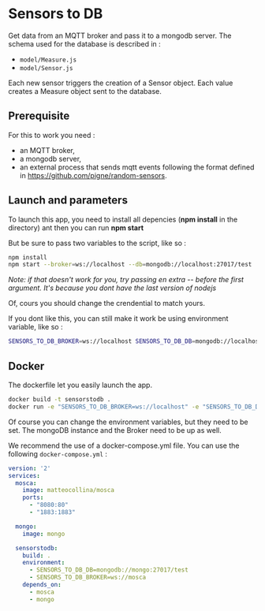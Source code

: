 # Sensors to DB

Get data from an MQTT broker and pass it to a mongodb server. The schema used for the database is described in :

- `model/Measure.js`
- `model/Sensor.js`

Each new sensor triggers the creation of a  Sensor object. Each value creates a Measure object sent to the database.

## Prerequisite

For this to work you need :

- an MQTT broker,
- a mongodb server,
- an external process that sends mqtt events following the format defined in <https://github.com/pigne/random-sensors>.


## Launch and parameters

To launch this app, you need to install all depencies (**npm install** in the directory) ant then you can run **npm start**

But be sure to pass two variables to the script, like so :
```bash
npm install
npm start --broker=ws://localhost --db=mongodb://localhost:27017/test
```
_Note: if that doesn't work for you, try passing en extra -- before the first argument. It's because you dont have the last version of nodejs_

Of, cours you should change the crendential to match yours.

If you dont like this, you can still make it work be using environment variable, like so :
```bash
SENSORS_TO_DB_BROKER=ws://localhost SENSORS_TO_DB_DB=mongodb://localhost:27017/test npm start
```

## Docker

The dockerfile let you easily launch the app.
```bash
docker build -t sensorstodb .
docker run -e "SENSORS_TO_DB_BROKER=ws://localhost" -e "SENSORS_TO_DB_DB=mongodb://localhost:27017/test" sensorstodb
```

Of course you can change the environment variables, but they need to be set. The mongoDB instance and the Broker need to be up as well.

We recommend the use of a docker-compose.yml file. You can use the following `docker-compose.yml` :

```yaml
version: '2'
services:
  mosca:
    image: matteocollina/mosca
    ports:
      - "8080:80"
      - "1883:1883"

  mongo:
    image: mongo

  sensorstodb:
    build: .
    environment:
      - SENSORS_TO_DB_DB=mongodb://mongo:27017/test
      - SENSORS_TO_DB_BROKER=ws://mosca
    depends_on:
      - mosca
      - mongo
```
